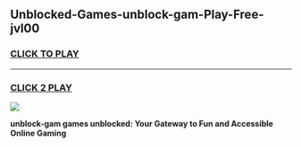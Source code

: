 
## Unblocked-Games-unblock-gam-Play-Free-jvl00
<h3>
<a href="https://premium76.site?title=unblock-gam&ref=23A">CLICK TO PLAY</a></h3>
<hr>

<h3>
<a href="https://premium76.site?title=unblock-gam&ref=23A">CLICK 2 PLAY</a>
  
</h3>

<a href="https://premium76.site?title=unblock-gam&ref=23A"><img src="https://clearcache.store/games.png"></a>


**unblock-gam games unblocked: Your Gateway to Fun and Accessible Online Gaming**
